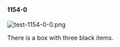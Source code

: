 #### 1154-0
![test-1154-0-0.png](https://github.com/lil-lab/nlvr/raw/master/nlvr/test/images/6/test-1154-0-0.png "test-1154-0-0.png")

There is a box with three black items.